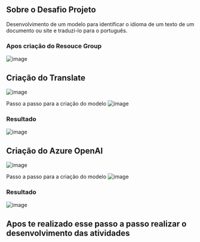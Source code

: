 ## Sobre o Desafio Projeto

Desenvolvimento de um modelo para identificar o idioma de um texto de um documento ou site e traduzi-lo para o português.

### Apos criação do Resouce Group 
![image](https://github.com/user-attachments/assets/bec52536-44e3-4ddc-8caa-ba0ec66d4356)

## Criação do Translate
![image](https://github.com/user-attachments/assets/be1fa919-5635-42ef-93bd-8d4a96371dfd)

Passo a passo para a criação do modelo
![image](https://github.com/user-attachments/assets/1e8fa5c0-a009-4783-88a2-90cd1df6e424)

### Resultado 
![image](https://github.com/user-attachments/assets/2e506ce5-3389-4134-b6f0-b6536ae2fbcc)

## Criação do Azure OpenAI
![image](https://github.com/user-attachments/assets/5fba1ce4-c6c8-4bc6-a86b-3b23da6b0ac5)

Passo a passo para a criação do modelo
![image](https://github.com/user-attachments/assets/7e48d972-7997-44b7-8ef6-68a5fdb7094d)

### Resultado 
![image](https://github.com/user-attachments/assets/b1fa10af-73bd-4149-8757-f8764dc22d0b)

## Apos te realizado esse passo a passo realizar o desenvolvimento das atividades
